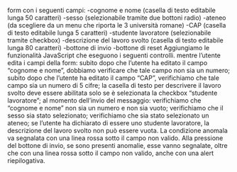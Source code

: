 form con i seguenti campi: 
-cognome e nome (casella di testo editabile lunga 50 caratteri) 
-sesso (selezionabile tramite due bottoni radio) 
-ateneo (da scegliere da un menu che riporta le 3 università romane) 
-CAP (casella di testo editabile lunga 5 caratteri) 
-studente lavoratore (selezionabile tramite checkbox) 
-descrizione del lavoro svolto (casella di testo editabile lunga 80 caratteri) 
-bottone di invio 
-bottone di reset 
Aggiungiamo le funzionalità JavaScript che eseguono i seguenti controlli.
mentre l’utente edita i campi della form: 
subito dopo che l’utente ha editato il campo “cognome e nome”, dobbiamo verificare che tale campo non sia un numero; 
subito dopo che l’utente ha editato il campo “CAP”, verifichiamo che tale campo sia un numero di 5 cifre;
la casella di testo per descrivere il lavoro svolto deve essere abilitata solo se è selezionata la checkbox “studente lavoratore”;
al momento dell’invio del messaggio: 
verifichiamo che “cognome e nome” non sia un numero e non sia vuoto; 
verifichiamo che il sesso sia stato selezionato; 
verifichiamo che sia stato selezionato un ateneo; 
se l’utente ha dichiarato di essere uno studente lavoratore, la descrizione del lavoro svolto non può essere vuota.
La condizione anomala va segnalata con una linea rossa sotto il campo non valido.
Alla pressione del bottone di invio, se sono presenti anomalie, esse vanno segnalate, oltre che con una linea rossa sotto il campo non valido,
anche con una alert riepilogativa.
